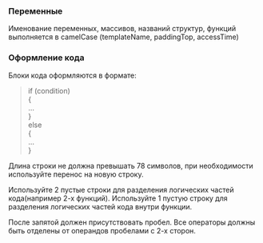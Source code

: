 ### Переменные
Именование переменных, массивов, названий структур, функций выполняется в camelCase (templateName, paddingTop, accessTime)
### Оформление кода
Блоки кода оформляются в формате:
>if (condition)  
>{  
  >   ...  
>}  
>  else  
>  {  
  >   ...  
>}  

Длина строки не должна превышать 78 символов, при необходимости используйте перенос на новую строку.

Используйте 2 пустые строки для разделения логических частей кода(например 2-х функций).
Используйте 1 пустую строку для разделения логических частей кода внутри функции.

После запятой должен присутствовать пробел.
Все операторы должны быть отделены от операндов пробелами с 2-х сторон.
